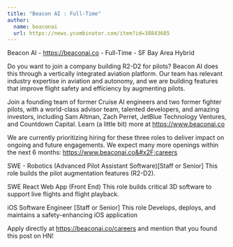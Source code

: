 ```yaml
---
title: "Beacon AI : Full-Time"
author:
  name: beaconai
  url: https://news.ycombinator.com/item?id=38843685
---
```

Beacon AI - <a href="https:&#x2F;&#x2F;beaconai.co" rel="nofollow">https:&#x2F;&#x2F;beaconai.co</a> - Full-Time - SF Bay Area Hybrid

Do you want to join a company building R2-D2 for pilots? Beacon AI does this through a vertically integrated aviation platform. Our team has relevant industry expertise in aviation and autonomy, and we are building features that improve flight safety and efficiency by augmenting pilots.

Join a founding team of former Cruise AI engineers and two former fighter pilots, with a world-class advisor team, talented developers, and amazing investors, including Sam Altman, Zach Perret, JetBlue Technology Ventures, and Countdown Capital. Learn (a little bit) more at <a href="https:&#x2F;&#x2F;www.beaconai.co" rel="nofollow">https:&#x2F;&#x2F;www.beaconai.co</a>

We are currently prioritizing hiring for these three roles to deliver impact on ongoing and future engagements. We expect many more openings within the next 6 months: <a href="https:&#x2F;&#x2F;www.beaconai.co&#x2F;careers" rel="nofollow">https:&#x2F;&#x2F;www.beaconai.co&#x2F;careers</a>

SWE - Robotics (Advanced Pilot Assistant Software)[Staff or Senior] This role builds the pilot augmentation features (R2-D2).

SWE React Web App (Front End) This role builds critical 3D software to support live flights and flight playback.

iOS Software Engineer [Staff or Senior] This role Develops, deploys, and maintains a safety-enhancing iOS application

Apply directly at <a href="https:&#x2F;&#x2F;beaconai.co&#x2F;careers" rel="nofollow">https:&#x2F;&#x2F;beaconai.co&#x2F;careers</a> and mention that you found this post on HN!
